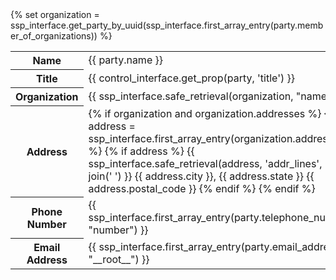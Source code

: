 <table>
<tbody>
<tr>
<th scope="row">Name</th><td>{{ party.name }}</td>
</tr>
<tr>
<th scope="row">Title</th><td>{{ control_interface.get_prop(party, 'title') }}</td>
</tr>
<tr>
{% set organization = ssp_interface.get_party_by_uuid(ssp_interface.first_array_entry(party.member_of_organizations)) %}
<th scope="row">Organization</th><td>{{ ssp_interface.safe_retrieval(organization, "name") }}</td>
</tr>
<tr>
<th scope="row">Address</th><td>
{% if organization and organization.addresses %}
{% set address = ssp_interface.first_array_entry(organization.addresses) %}
{% if address %}
{{ ssp_interface.safe_retrieval(address, 'addr_lines', []) | join(' ') }} {{ address.city }}, {{ address.state }} {{ address.postal_code }}
{% endif %}
{% endif %}
</td>
</tr>
<tr>
<th scope="row">Phone Number</th><td>{{ ssp_interface.first_array_entry(party.telephone_numbers, "number") }}</td>
</tr>
<tr>
<th scope="row">Email Address</th><td>{{ ssp_interface.first_array_entry(party.email_addresses, "__root__") }}</td>
</tr>
</tbody>
</table>
